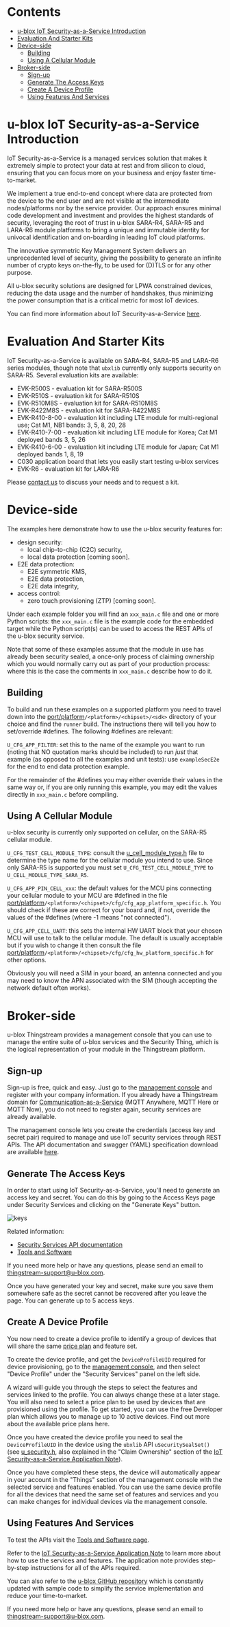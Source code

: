 # Contents
* [u-blox IoT Security-as-a-Service Introduction](#u-blox-iot-security-as-a-service-introduction)
* [Evaluation And Starter Kits](#evaluation-and-starter-kits)
* [Device-side](#device-side)
  * [Building](#building)
  * [Using A Cellular Module](#using-a-cellular-module)
* [Broker-side](#broker-side)
  * [Sign-up](#sign-up)
  * [Generate The Access Keys](#generate-the-access-keys)
  * [Create A Device Profile](#create-a-device-profile)
  *	[Using Features And Services](#using-features-and-services)

# u-blox IoT Security-as-a-Service Introduction
IoT Security-as-a-Service is a managed services solution that makes it extremely simple to protect your data at rest and from silicon to cloud, ensuring that you can focus more on your business and enjoy faster time-to-market.

We implement a true end-to-end concept where data are protected from the device to the end user and are not visible at the intermediate nodes/platforms nor by the service provider.  Our approach ensures minimal code development and investment and provides the highest standards of security, leveraging the root of trust in u-blox SARA-R4, SARA-R5 and LARA-R6 module platforms to bring a unique and immutable identity for univocal identification and on-boarding in leading IoT cloud platforms.

The innovative symmetric Key Management System delivers an unprecedented level of security, giving the possibility to generate an infinite number of crypto keys on-the-fly, to be used for (D)TLS or for any other purpose.

All u-blox security solutions are designed for LPWA constrained devices, reducing the data usage and the number of handshakes, thus minimizing the power consumption that is a critical metric for most IoT devices.

You can find more information about IoT Security-as-a-Service [here](https://www.u-blox.com/en/iot-security-service).

# Evaluation And Starter Kits
IoT Security-as-a-Service is available on SARA-R4, SARA-R5 and LARA-R6 series modules, though note that `ubxlib` currently only supports security on SARA-R5.  Several evaluation kits are available:

* EVK-R500S - evaluation kit for SARA-R500S
* EVK-R510S - evaluation kit for SARA-R510S
* EVK-R510M8S - evaluation kit for SARA-R510M8S
* EVK-R422M8S - evaluation kit for SARA-R422M8S
* EVK-R410-8-00 - evaluation kit including LTE module for multi-regional use; Cat M1, NB1 bands: 3, 5, 8, 20, 28
* EVK-R410-7-00 - evaluation kit including LTE module for Korea; Cat M1 deployed bands 3, 5, 26
* EVK-R410-6-00 - evaluation kit including LTE module for Japan; Cat M1 deployed bands 1, 8, 19
* C030 application board that lets you easily start testing u-blox services
* EVK-R6 - evaluation kit for LARA-R6

Please [contact us](mailto:thingstream-support@u-blox.com) to discuss your needs and to request a kit. 

# Device-side
The examples here demonstrate how to use the u-blox security features for: 

* design security:
  * local chip-to-chip (C2C) security,
  * local data protection [coming soon].
* E2E data protection:
  * E2E symmetric KMS,
  * E2E data protection,
  * E2E data integrity,
* access control:
  * zero touch provisioning (ZTP) [coming soon].

Under each example folder you will find an `xxx_main.c` file and one or more Python scripts: the `xxx_main.c` file is the example code for the embedded target while the Python script(s) can be used to access the REST APIs of the u-blox security service.

Note that some of these examples assume that the module in use has already been security sealed, a once-only process of claiming ownership which you would normally carry out as part of your production process: where this is the case the comments in `xxx_main.c` describe how to do it.

## Building
To build and run these examples on a supported platform you need to travel down into the [port/platform](/port/platform)`/<platform>/<chipset>/<sdk>` directory of your choice and find the `runner` build.  The instructions there will tell you how to set/override \#defines.  The following \#defines are relevant:

`U_CFG_APP_FILTER`: set this to the name of the example you want to run (noting that NO quotation marks should be included) to run *just* that example (as opposed to all the examples and unit tests): use `exampleSecE2e` for the end to end data protection example.

For the remainder of the \#defines you may either override their values in the same way or, if you are only running this example, you may edit the values directly in `xxx_main.c` before compiling.

## Using A Cellular Module
u-blox security is currently only supported on cellular, on the SARA-R5 cellular module.

`U_CFG_TEST_CELL_MODULE_TYPE`: consult the [u_cell_module_type.h](/cell/api/u_cell_module_type.h) file to determine the type name for the cellular module you intend to use.  Since only SARA-R5 is supported you must set `U_CFG_TEST_CELL_MODULE_TYPE` to `U_CELL_MODULE_TYPE_SARA_R5`.

`U_CFG_APP_PIN_CELL_xxx`: the default values for the MCU pins connecting your cellular module to your MCU are \#defined in the file [port/platform](/port/platform)`/<platform>/<chipset>/cfg/cfg_app_platform_specific.h`.  You should check if these are correct for your board and, if not, override the values of the \#defines (where -1 means "not connected").

`U_CFG_APP_CELL_UART`: this sets the internal HW UART block that your chosen MCU will use to talk to the cellular module.  The default is usually acceptable but if you wish to change it then consult the file [port/platform](/port/platform)`/<platform>/<chipset>/cfg/cfg_hw_platform_specific.h` for other options.

Obviously you will need a SIM in your board, an antenna connected and you may need to know the APN associated with the SIM (though accepting the network default often works).

# Broker-side
u-blox Thingstream provides a management console that you can use to manage the entire suite of u-blox services and the Security Thing, which is the logical representation of your module in the Thingstream platform.

## Sign-up
Sign-up is free, quick and easy. Just go to the [management console](https://portal.thingstream.io/) and register with your company information. If you already have a Thingstream domain for [Communication-as-a-Service](https://www.u-blox.com/en/iot-communication-service) (MQTT Anywhere, MQTT Here or MQTT Now), you do not need to register again, security services are already available.

The management console lets you create the credentials (access key and secret pair) required to manage and use IoT security services through REST APIs.  The API documentation and swagger (YAML) specification download are available [here](https://api.services.u-blox.com/).

## Generate The Access Keys
In order to start using IoT Security-as-a-Service, you'll need to generate an access key and secret. You can do this by going to the Access Keys page under Security Services and clicking on the "Generate Keys" button.

![keys](keys.jpg)

Related information:
* [Security Services API documentation](https://api.services.u-blox.com/)
* [Tools and Software](https://developer.thingstream.io/guides/security-services/security-as-a-service-tools)

If you need more help or have any questions, please send an email to [thingstream-support@u-blox.com](thingstream-support@u-blox.com).

Once you have generated your key and secret, make sure you save them somewhere safe as the secret cannot be recovered after you leave the page. You can generate up to 5 access keys.

## Create A Device Profile
You now need to create a device profile to identify a group of devices that will share the same [price plan](https://portal.thingstream.io/pricing/saas) and feature set.

To create the device profile, and get the `DeviceProfileUID` required for device provisioning, go to the [management console](https://portal.thingstream.io/), and then select "Device Profile" under the "Security Services" panel on the left side.

A wizard will guide you through the steps to select the features and services linked to the profile. You can always change these at a later stage. You will also need to select a price plan to be used by devices that are provisioned using the profile. To get started, you can use the free Developer plan which allows you to manage up to 10 active devices. Find out more about the available price plans here.

Once you have created the device profile you need to seal the `DeviceProfileUID` in the device using the `ubxlib` API `uSecuritySealSet()` (see [u_security.h](/common/security/api/u_security.h), also explained in the "Claim Ownership" section of the [IoT Security-as-a-Service Application Note](https://www.u-blox.com/en/docs/UBX-20013561)).

Once you have completed these steps, the device will automatically appear in your account in the "Things" section of the management console with the selected service and features enabled. You can use the same device profile for all the devices that need the same set of features and services and you can make changes for individual devices via the management console.

## Using Features And Services
To test the APIs visit the [Tools and Software page](https://developer.thingstream.io/guides/security-services/security-as-a-service-tools).

Refer to the [IoT Security-as-a-Service Application Note](https://www.u-blox.com/en/docs/UBX-20013561) to learn more about how to use the services and features. The application note provides step-by-step instructions for all of the APIs required.

You can also refer to the [u-blox GitHub repository](https://github.com/u-blox) which is constantly updated with sample code to simplify the service implementation and reduce your time-to-market.

If you need more help or have any questions, please send an email to [thingstream-support@u-blox.com](thingstream-support@u-blox.com).
